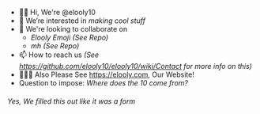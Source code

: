 - ✋🏻 Hi, We're @elooly10
- 👀 We’re interested in _making cool stuff_
- 💞️ We're looking to collaborate on 
  -  _Elooly Emoji (See Repo)_
  -  _mh (See Repo)_ 
- 📫 How to reach us _(See https://github.com/elooly10/elooly10/wiki/Contact for more info on this)_
- 🧑🏻‍💻 Also Please See https://elooly.com, Our Website!
- Question to impose: _Where does the 10 come from?_
###### _Yes, We filled this out like it was a form_
<!---
elooly10/elooly10 is a ✨ special ✨ repository because its `README.md` (this file) appears on your GitHub profile.
You can click the Preview link to take a look at your changes.
--->
